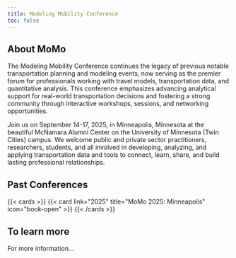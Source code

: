 ```yaml
---
title: Modeling Mobility Conference
toc: false
---
```


## About MoMo

The Modeling Mobility Conference continues the legacy of previous notable transportation planning and modeling events, now serving as the premier forum for professionals working with travel models, transportation data, and quantitative analysis. This conference emphasizes advancing analytical support for real-world transportation decisions and fostering a strong community through interactive workshops, sessions, and networking opportunities.

Join us on September 14-17, 2025, in Minneapolis, Minnesota at the beautiful McNamara Alumni Center on the University of Minnesota (Twin Cities) campus. We welcome public and private sector practitioners, researchers, students, and all involved in developing, analyzing, and applying transportation data and tools to connect, learn, share, and build lasting professional relationships.

## Past Conferences

{{< cards >}}
{{< card link="2025" title="MoMo 2025: Minneapolis" icon="book-open" >}}
{{< /cards >}}

## To learn more

For more information...
